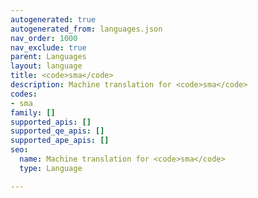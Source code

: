 ```yaml
---
autogenerated: true
autogenerated_from: languages.json
nav_order: 1000
nav_exclude: true
parent: Languages
layout: language
title: <code>sma</code>
description: Machine translation for <code>sma</code>
codes:
- sma
family: []
supported_apis: []
supported_qe_apis: []
supported_ape_apis: []
seo:
  name: Machine translation for <code>sma</code>
  type: Language

---
```


